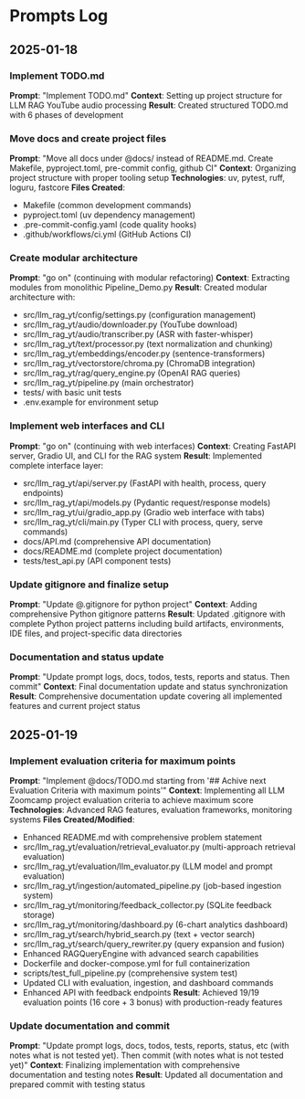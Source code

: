 # Prompts Log

## 2025-01-18

### Implement TODO.md
**Prompt**: "Implement TODO.md"
**Context**: Setting up project structure for LLM RAG YouTube audio processing
**Result**: Created structured TODO.md with 6 phases of development

### Move docs and create project files
**Prompt**: "Move all docs under @docs/ instead of README.md. Create Makefile, pyproject.toml, pre-commit config, github CI"
**Context**: Organizing project structure with proper tooling setup
**Technologies**: uv, pytest, ruff, loguru, fastcore
**Files Created**: 
- Makefile (common development commands)
- pyproject.toml (uv dependency management)
- .pre-commit-config.yaml (code quality hooks)
- .github/workflows/ci.yml (GitHub Actions CI)

### Create modular architecture
**Prompt**: "go on" (continuing with modular refactoring)
**Context**: Extracting modules from monolithic Pipeline_Demo.py
**Result**: Created modular architecture with:
- src/llm_rag_yt/config/settings.py (configuration management)
- src/llm_rag_yt/audio/downloader.py (YouTube download)
- src/llm_rag_yt/audio/transcriber.py (ASR with faster-whisper)
- src/llm_rag_yt/text/processor.py (text normalization and chunking)
- src/llm_rag_yt/embeddings/encoder.py (sentence-transformers)
- src/llm_rag_yt/vectorstore/chroma.py (ChromaDB integration)
- src/llm_rag_yt/rag/query_engine.py (OpenAI RAG queries)
- src/llm_rag_yt/pipeline.py (main orchestrator)
- tests/ with basic unit tests
- .env.example for environment setup

### Implement web interfaces and CLI
**Prompt**: "go on" (continuing with web interfaces)
**Context**: Creating FastAPI server, Gradio UI, and CLI for the RAG system
**Result**: Implemented complete interface layer:
- src/llm_rag_yt/api/server.py (FastAPI with health, process, query endpoints)
- src/llm_rag_yt/api/models.py (Pydantic request/response models)
- src/llm_rag_yt/ui/gradio_app.py (Gradio web interface with tabs)
- src/llm_rag_yt/cli/main.py (Typer CLI with process, query, serve commands)
- docs/API.md (comprehensive API documentation)
- docs/README.md (complete project documentation)
- tests/test_api.py (API component tests)

### Update gitignore and finalize setup
**Prompt**: "Update @.gitignore for python project"
**Context**: Adding comprehensive Python gitignore patterns
**Result**: Updated .gitignore with complete Python project patterns including build artifacts, environments, IDE files, and project-specific data directories

### Documentation and status update
**Prompt**: "Update prompt logs, docs, todos, tests, reports and status. Then commit"
**Context**: Final documentation update and status synchronization
**Result**: Comprehensive documentation update covering all implemented features and current project status

## 2025-01-19

### Implement evaluation criteria for maximum points
**Prompt**: "Implement @docs/TODO.md starting from '## Achive next Evaluation Criteria with maximum points'"
**Context**: Implementing all LLM Zoomcamp project evaluation criteria to achieve maximum score
**Technologies**: Advanced RAG features, evaluation frameworks, monitoring systems
**Files Created/Modified**:
- Enhanced README.md with comprehensive problem statement
- src/llm_rag_yt/evaluation/retrieval_evaluator.py (multi-approach retrieval evaluation)
- src/llm_rag_yt/evaluation/llm_evaluator.py (LLM model and prompt evaluation)
- src/llm_rag_yt/ingestion/automated_pipeline.py (job-based ingestion system)
- src/llm_rag_yt/monitoring/feedback_collector.py (SQLite feedback storage)
- src/llm_rag_yt/monitoring/dashboard.py (6-chart analytics dashboard)
- src/llm_rag_yt/search/hybrid_search.py (text + vector search)
- src/llm_rag_yt/search/query_rewriter.py (query expansion and fusion)
- Enhanced RAGQueryEngine with advanced search capabilities
- Dockerfile and docker-compose.yml for full containerization
- scripts/test_full_pipeline.py (comprehensive system test)
- Updated CLI with evaluation, ingestion, and dashboard commands
- Enhanced API with feedback endpoints
**Result**: Achieved 19/19 evaluation points (16 core + 3 bonus) with production-ready features

### Update documentation and commit
**Prompt**: "Update prompt logs, docs, todos, tests, reports, status, etc (with notes what is not tested yet). Then commit (with notes what is not tested yet)"
**Context**: Finalizing implementation with comprehensive documentation and testing notes
**Result**: Updated all documentation and prepared commit with testing status